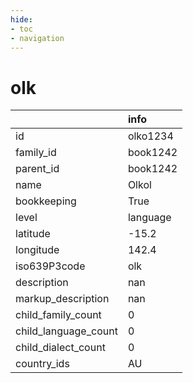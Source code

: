 ```yaml
---
hide:
- toc
- navigation
---
```

# olk
|                      | info     |
|:---------------------|:---------|
| id                   | olko1234 |
| family_id            | book1242 |
| parent_id            | book1242 |
| name                 | Olkol    |
| bookkeeping          | True     |
| level                | language |
| latitude             | -15.2    |
| longitude            | 142.4    |
| iso639P3code         | olk      |
| description          | nan      |
| markup_description   | nan      |
| child_family_count   | 0        |
| child_language_count | 0        |
| child_dialect_count  | 0        |
| country_ids          | AU       |